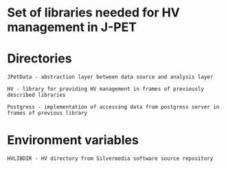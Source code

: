 Set of libraries needed for HV management in J-PET
==================================================

Directories
===========

	JPetData - abstraction layer between data source and analysis layer

	HV - library for providing HV management in frames of previously described libraries

	Postgress - implementation of accessing data from postgress server in frames of previous library

Environment variables
=====================

	HVLIBDIR - HV directory from Silvermedia software source repository
